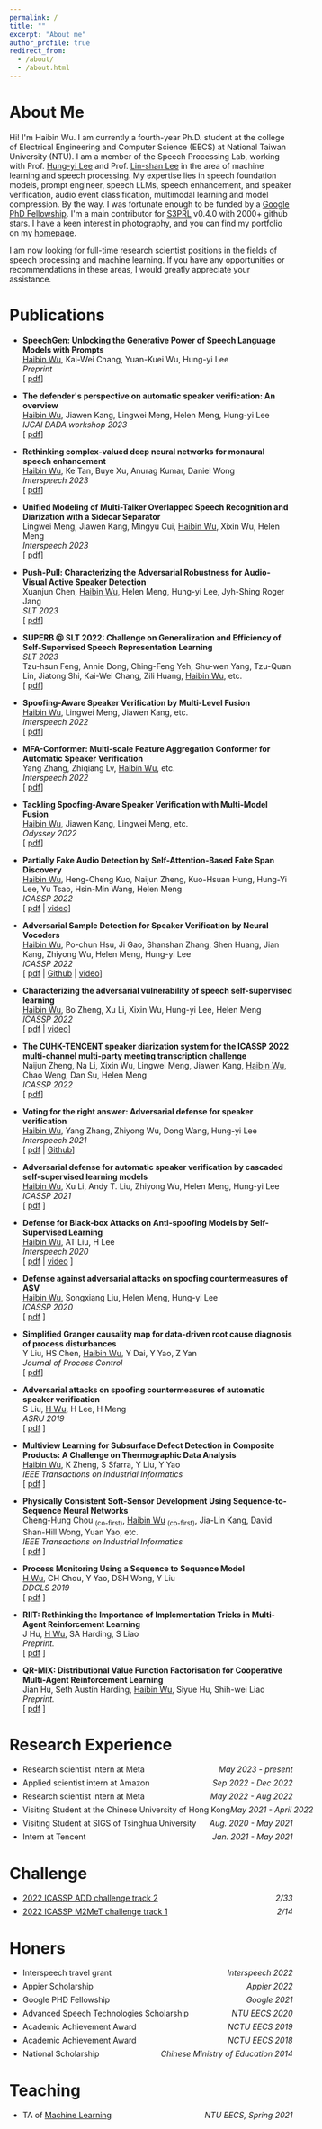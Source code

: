 ```yaml
---
permalink: /
title: ""
excerpt: "About me"
author_profile: true
redirect_from: 
  - /about/
  - /about.html
---
```



# About Me

Hi! I'm Haibin Wu. I am currently a fourth-year Ph.D. student at the college of Electrical Engineering and Computer Science (EECS) at National Taiwan University (NTU). I am a member of the Speech Processing Lab, working with Prof. [Hung-yi Lee](http://speech.ee.ntu.edu.tw/~tlkagk/) and Prof. [Lin-shan Lee](http://speech.ee.ntu.edu.tw/previous_version/lslNew.htm) in the area of machine learning and speech processing. My expertise lies in speech foundation models, prompt engineer, speech LLMs, speech enhancement, and speaker verification, audio event classification, multimodal learning and model compression. By the way. I was fortunate enough to be funded by a [Google PhD Fellowship](https://research.google/outreach/phd-fellowship/recipients/). I'm a main contributor for [S3PRL](https://github.com/s3prl/s3prl) v0.4.0 with 2000+ github stars. I have a keen interest in photography, and you can find my portfolio on my [homepage](https://www.mipai.com.cn/frankwu).

I am now looking for full-time research scientist positions in the fields of speech processing and machine learning. If you have any opportunities or recommendations in these areas, I would greatly appreciate your assistance.

<!-- 
[Publications](#publications) / [Teaching](#teaching) / [Honors](#honors) / [Side Projects](#projects) / [CV](files/cv.pdf)
-->
<!-- 
/ [Talks](#Talks) 
-->

# Publications
- **SpeechGen: Unlocking the Generative Power of Speech Language Models with Prompts**<br/>
    <u>Haibin Wu</u>, Kai-Wei Chang, Yuan-Kuei Wu, Hung-yi Lee<br/>
    *Preprint*<br/>
    [ [pdf](https://arxiv.org/abs/2306.02207)]
- **The defender's perspective on automatic speaker verification: An overview**<br/>
    <u>Haibin Wu</u>, Jiawen Kang, Lingwei Meng, Helen Meng, Hung-yi Lee<br/>
    *IJCAI DADA workshop 2023*<br/>
    [ [pdf](https://arxiv.org/abs/2305.12804)]
- **Rethinking complex-valued deep neural networks for monaural speech enhancement**<br/>
    <u>Haibin Wu</u>, Ke Tan, Buye Xu, Anurag Kumar, Daniel Wong<br/>
    *Interspeech 2023*<br/>
    [ [pdf](https://arxiv.org/abs/2301.04320)]
- **Unified Modeling of Multi-Talker Overlapped Speech Recognition and Diarization with a Sidecar Separator**<br/>
    Lingwei Meng, Jiawen Kang, Mingyu Cui, <u>Haibin Wu</u>, Xixin Wu, Helen Meng<br/>
    *Interspeech 2023*<br/>
    [ [pdf](https://arxiv.org/abs/2305.16263)]

- **Push-Pull: Characterizing the Adversarial Robustness for Audio-Visual Active Speaker Detection**<br/>
    Xuanjun Chen, <u>Haibin Wu</u>, Helen Meng, Hung-yi Lee, Jyh-Shing Roger Jang<br/>
    *SLT 2023*<br/>
    [ [pdf](https://arxiv.org/abs/2210.00753)]

- **SUPERB @ SLT 2022: Challenge on Generalization and Efficiency of Self-Supervised Speech Representation Learning**<br/>
    *SLT 2023*<br/>
    Tzu-hsun Feng, Annie Dong, Ching-Feng Yeh, Shu-wen Yang, Tzu-Quan Lin, Jiatong Shi, Kai-Wei Chang, Zili Huang, <u>Haibin Wu</u>, etc.<br/>
    [ [pdf](https://arxiv.org/abs/2210.08634)]

- **Spoofing-Aware Speaker Verification by Multi-Level Fusion**<br/>
    <u>Haibin Wu</u>, Lingwei Meng, Jiawen Kang, etc.<br/>
    *Interspeech 2022*<br/>
    [ [pdf](https://arxiv.org/abs/2203.15377)]

- **MFA-Conformer: Multi-scale Feature Aggregation Conformer for Automatic Speaker Verification**<br/>
    Yang Zhang, Zhiqiang Lv, <u>Haibin Wu</u>, etc.<br/>
    *Interspeech 2022*<br/>
    [ [pdf](https://arxiv.org/abs/2203.15249)]

- **Tackling Spoofing-Aware Speaker Verification with Multi-Model Fusion**<br/>
    <u>Haibin Wu</u>,  Jiawen Kang, Lingwei Meng, etc.<br/>
    *Odyssey 2022*<br/>
    [ [pdf](https://arxiv.org/abs/2206.09131)]
   
- **Partially Fake Audio Detection by Self-Attention-Based Fake Span Discovery**<br/>
    <u>Haibin Wu</u>, Heng-Cheng Kuo, Naijun Zheng, Kuo-Hsuan Hung, Hung-Yi Lee, Yu Tsao, Hsin-Min Wang, Helen Meng<br/>
    *ICASSP 2022*<br/>
    [ [pdf](https://arxiv.org/abs/2202.06684) | [video](https://www.youtube.com/watch?v=owPPvwN_Rfc)]

- **Adversarial Sample Detection for Speaker Verification by Neural Vocoders**<br/>
    <u>Haibin Wu</u>, Po-chun Hsu, Ji Gao, Shanshan Zhang, Shen Huang, Jian Kang, Zhiyong Wu, Helen Meng, Hung-yi Lee<br/>
    *ICASSP 2022*<br/>
    [ [pdf](https://arxiv.org/abs/2107.00309) | [Github](https://github.com/HaibinWu666/spot-adv-by-vocoder) | [video](https://youtu.be/7jD6iCzSgCM)]
    
- **Characterizing the adversarial vulnerability of speech self-supervised learning**<br/>
    <u>Haibin Wu</u>, Bo Zheng, Xu Li, Xixin Wu, Hung-yi Lee, Helen Meng<br/>
    *ICASSP 2022*<br/>
    [ [pdf](https://arxiv.org/abs/2111.04330) | [video](https://youtu.be/H_YVgo7y048)]

- **The CUHK-TENCENT speaker diarization system for the ICASSP 2022 multi-channel multi-party meeting transcription challenge**<br/>
    Naijun Zheng, Na Li, Xixin Wu, Lingwei Meng, Jiawen Kang, <u>Haibin Wu</u>, Chao Weng, Dan Su, Helen Meng<br/>
    *ICASSP 2022*<br/>
    [ [pdf](https://arxiv.org/abs/2202.01986)]
 
- **Voting for the right answer: Adversarial defense for speaker verification**<br/>
    <u>Haibin Wu</u>, Yang Zhang, Zhiyong Wu, Dong Wang, Hung-yi Lee<br/>
    *Interspeech 2021*<br/>
    [ [pdf](https://arxiv.org/abs/2106.07868) | [Github](https://github.com/thuhcsi/adsv_voting)]
    
    
- **Adversarial defense for automatic speaker verification by cascaded self-supervised learning models**<br/>
    <u>Haibin Wu</u>, Xu Li, Andy T. Liu, Zhiyong Wu, Helen Meng, Hung-yi Lee<br/>
    *ICASSP 2021*<br/>
    [ [pdf](https://arxiv.org/pdf/2102.07047.pdf) ]
    
- **Defense for Black-box Attacks on Anti-spoofing Models by Self-Supervised Learning**<br/>
    <u>Haibin Wu</u>, AT Liu, H Lee<br/>
    *Interspeech 2020*<br/>
    [ [pdf](https://arxiv.org/pdf/2006.03214.pdf) | [video](https://www.youtube.com/watch?v=k81atCYWpzg&t=666s) ]

- **Defense against adversarial attacks on spoofing countermeasures of ASV**<br/>
    <u>Haibin Wu</u>, Songxiang Liu, Helen Meng, Hung-yi Lee<br/>
    *ICASSP 2020*<br/>
    [ [pdf](https://ieeexplore.ieee.org/stamp/stamp.jsp?tp=&arnumber=9053643) ]


- **Simplified Granger causality map for data-driven root cause diagnosis of process disturbances**<br/>
    Y Liu, HS Chen, <u>Haibin Wu</u>, Y Dai, Y Yao, Z Yan<br/>
    *Journal of Process Control*<br/>
    [ [pdf](https://www.sciencedirect.com/science/article/pii/S0959152420302912)]
    
- **Adversarial attacks on spoofing countermeasures of automatic speaker verification**<br/>
    S Liu, <u>H Wu</u>, H Lee, H Meng<br/>
    *ASRU 2019*<br/>
    [ [pdf](https://ieeexplore.ieee.org/stamp/stamp.jsp?tp=&arnumber=9003763) ]

- **Multiview Learning for Subsurface Defect Detection in Composite Products: A Challenge on Thermographic Data Analysis**<br/>
    <u>Haibin Wu</u>, K Zheng, S Sfarra, Y Liu, Y Yao<br/>
    *IEEE Transactions on Industrial Informatics*<br/>
    [ [pdf](https://ieeexplore.ieee.org/stamp/stamp.jsp?tp=&arnumber=8949715) ]

- **Physically Consistent Soft-Sensor Development Using Sequence-to-Sequence Neural Networks**<br/>
    Cheng-Hung Chou <sub>(co-first)</sub>, <u>Haibin Wu</u> <sub>(co-first)</sub>, Jia-Lin Kang, David Shan-Hill Wong, Yuan Yao, etc.<br/>
    *IEEE Transactions on Industrial Informatics*<br/>
    [ [pdf](https://ieeexplore.ieee.org/stamp/stamp.jsp?tp=&arnumber=8894501) ]
    
- **Process Monitoring Using a Sequence to Sequence Model**<br/>
    <u>H Wu</u>, CH Chou, Y Yao, DSH Wong, Y Liu<br/>
    *DDCLS 2019*<br/>
    [ [pdf](https://ieeexplore.ieee.org/stamp/stamp.jsp?tp=&arnumber=8908933) ]
    
- **RIIT: Rethinking the Importance of Implementation Tricks in Multi-Agent Reinforcement Learning**<br/>
    J Hu, <u>H Wu</u>, SA Harding, S Liao<br/>
    *Preprint.*<br/>
    [ [pdf](https://arxiv.org/pdf/2102.03479.pdf) ]

- **QR-MIX: Distributional Value Function Factorisation for Cooperative Multi-Agent Reinforcement Learning**<br/>
    Jian Hu, Seth Austin Harding, <u>Haibin Wu</u>, Siyue Hu, Shih-wei Liao<br/>
    *Preprint.*<br/>
    [ [pdf](https://arxiv.org/abs/2009.04197) ]

# Research Experience
- <p style="display: flex; flex-direction: row; justify-content: space-between; margin: 0 0 0.5em;"><span style="flex: 0 0 auto">Research scientist intern at Meta</span> <span style="flex:  0 0 auto"><i>May 2023 - present</i></span></p>

- <p style="display: flex; flex-direction: row; justify-content: space-between; margin: 0 0 0.5em;"><span style="flex: 0 0 auto">Applied scientist intern at Amazon</span> <span style="flex:  0 0 auto"><i>Sep 2022 - Dec 2022</i></span></p>

- <p style="display: flex; flex-direction: row; justify-content: space-between; margin: 0 0 0.5em;"><span style="flex: 0 0 auto">Research scientist intern at Meta</span> <span style="flex:  0 0 auto"><i>May 2022 - Aug 2022</i></span></p>

- <p style="display: flex; flex-direction: row; justify-content: space-between; margin: 0 0 0.5em;"><span style="flex: 0 0 auto">Visiting Student at the Chinese University of Hong Kong</span> <span style="flex:  0 0 auto"><i>May 2021 - April 2022</i></span></p>


- <p style="display: flex; flex-direction: row; justify-content: space-between; margin: 0 0 0.5em;"><span style="flex: 0 0 auto">Visiting Student at SIGS of Tsinghua University</span> <span style="flex:  0 0 auto"><i>Aug. 2020 - May 2021</i></span></p>


- <p style="display: flex; flex-direction: row; justify-content: space-between; margin: 0 0 0.5em;"><span style="flex: 0 0 auto">Intern at Tencent</span> <span style="flex:  0 0 auto"><i>Jan. 2021 - May 2021</i></span></p>


<!-- - <p style="display: flex; flex-direction: row; justify-content: space-between; margin: 0 0 0.5em;"><span style="flex: 0 0 auto">Research Assistant at National Tsinghua University</span> <span style="flex:  0 0 auto"><i>Sep. 2018 - Mar. 2019</i></span></p> -->

# Challenge
- <p style="display: flex; flex-direction: row; justify-content: space-between; margin: 0 0 0.5em;"><span style="flex: 0 0 auto"><a href="http://addchallenge.cn/add2022">2022 ICASSP ADD challenge track 2</a> </span> <span style="flex:  0 0 auto"><i>2/33</i></span></p>
- <p style="display: flex; flex-direction: row; justify-content: space-between; margin: 0 0 0.5em;"><span style="flex: 0 0 auto"><a href="https://www.alibabacloud.com/m2met-alimeeting">2022 ICASSP M2MeT challenge track 1</a> </span> <span style="flex:  0 0 auto"><i>2/14</i></span></p>
<!-- - <p style="display: flex; flex-direction: row; justify-content: space-between; margin: 0 0 0.5em;"><span style="flex: 0 0 auto">[2022 Interspeech SASV challenge](https://sasv-challenge.github.io/)</span> <span style="flex:  0 0 auto"><i>8/23</i></span></p> -->

# Honers
- <p style="display: flex; flex-direction: row; justify-content: space-between; margin: 0 0 0.5em;"><span style="flex: 0 0 auto">Interspeech travel grant</span> <span style="flex:  0 0 auto"><i>Interspeech 2022</i></span></p>
- <p style="display: flex; flex-direction: row; justify-content: space-between; margin: 0 0 0.5em;"><span style="flex: 0 0 auto">Appier Scholarship</span> <span style="flex:  0 0 auto"><i>Appier 2022</i></span></p>
- <p style="display: flex; flex-direction: row; justify-content: space-between; margin: 0 0 0.5em;"><span style="flex: 0 0 auto">Google PHD Fellowship</span> <span style="flex:  0 0 auto"><i>Google 2021</i></span></p>
- <p style="display: flex; flex-direction: row; justify-content: space-between; margin: 0 0 0.5em;"><span style="flex: 0 0 auto">Advanced Speech Technologies Scholarship</span> <span style="flex:  0 0 auto"><i>NTU EECS 2020</i></span></p>
- <p style="display: flex; flex-direction: row; justify-content: space-between; margin: 0 0 0.5em;"><span style="flex: 0 0 auto">Academic Achievement Award</span> <span style="flex:  0 0 auto"><i>NCTU EECS 2019</i></span></p>
- <p style="display: flex; flex-direction: row; justify-content: space-between; margin: 0 0 0.5em;"><span style="flex: 0 0 auto">Academic Achievement Award</span> <span style="flex:  0 0 auto"><i>NCTU EECS 2018</i></span></p>
- <p style="display: flex; flex-direction: row; justify-content: space-between; margin: 0 0 0.5em;"><span style="flex: 0 0 auto">National Scholarship</span> <span style="flex:  0 0 auto"><i>Chinese Ministry of Education 2014</i></span></p>

# Teaching

- <p style="display: flex; flex-direction: row; justify-content: space-between; margin: 0 0 0.5em;"><span style="flex: 0 0 auto">TA of <a href="https://www.youtube.com/watch?v=Ye018rCVvOo&list=PLJV_el3uVTsMhtt7_Y6sgTHGHp1Vb2P2J/">Machine Learning</a></span> <span style="flex:  0 0 auto"><i>NTU EECS, Spring 2021</i></span></p>


<!-- # Projects

- Open Sourced End-to-end Speech Recognition System [ [code](https://github.com/Alexander-H-Liu/End-to-end-ASR-Pytorch) ![GitHub stars](https://img.shields.io/github/stars/Alexander-H-Liu/End-to-end-ASR-Pytorch?style=social&label=Star&maxAge=2592000) ]
- Mandarin Spoken QA System [ *[demo](http://deeplearning.website:8080/?fbclid=IwAR1G6mdk34Q9vA29KhKyn7AFNblR2iV3c2N21H7AbKXS9EN9VuFgO8vIrBE)* ] -->
